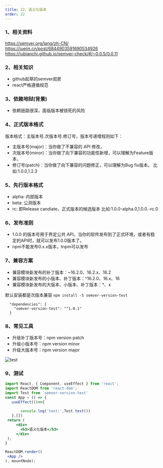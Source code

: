 ```yaml
---
title: 22、语义化版本
order: 22
---
```


### 1、相关资料
https://semver.org/lang/zh-CN/
https://juejin.cn/post/6844903591690534926
https://jubianchi.github.io/semver-check/#/~0.0.5/0.0.11


 ### 2、相关知识
 + github起草的semver闺房
 + react严格遵循规范

 ### 3、依赖地狱(背景)
 + 依赖链路很深，面临版本被锁死的风险

 ### 4、正式版本格式
 版本格式：主版本号.次版本号.修订号，版本号递增规则如下：
+ 主版本号(major)：当你做了不兼容的 API 修改，
+ 次版本号(minor)：当你做了向下兼容的功能性新增，可以理解为Feature版本，
+ 修订号(patch)：当你做了向下兼容的问题修正，可以理解为Bug fix版本。
比如:1.0.0,1.2.3

 ### 5、先行版本格式
+ alpha: 内部版本
+ beta: 公测版本
+ rc: 即Release candiate，正式版本的候选版本
比如:1.0.0-alpha.0,1.0.0.-rc.0

### 6、发布准则
+ 1.0.0 的版本号用于界定公共 API。当你的软件发布到了正式环境，或者有稳定的API时，就可以发布1.0.0版本了。
+ npm不能发布0.x.x版本，tnpm可以发布

### 7、兼容方案
+ 兼容模块新发布的补丁版本：~16.2.0、16.2.x、16.2
+ 兼容模块新发布的小版本、补丁版本：^16.2.0、16.x、16
+ 兼容模块新发布的大版本、小版本、补丁版本：*、x

默认安装都是次版本兼容
`npm install -S semver-version-test`
```
  "dependencies": {
    "semver-version-test": "^1.0.1"
  }
```

### 8、常见工具
+ 升级补丁版本号：npm version patch
+ 升级小版本号：npm version minor
+ 升级大版本号：npm version major



![test](https://robin2017.github.io/frontend-notes/images/semver.jpg)
### 9、测试


 ```jsx
import React, { Component, useEffect } from 'react';
import ReactDOM from 'react-dom';
import Test from 'semver-version-test'
const App = () => {
    useEffect(()=>{
   
        console.log('test:',Test.test())
    },[])
  return (
      <div>
        <h3>语义化版本</h3>
      </div>
  );
}

ReactDOM.render((
  <App />
), mountNode);
```